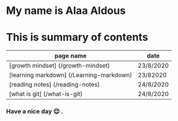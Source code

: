 # My name is Alaa Aldous
# This is summary of contents

| page name | date |
|-----------|------|
| [growth mindset] (/growth-mindset) | 23/8/2020 |
| [learning markdown] (/Learning-markdown) | 23/82020 |
| [reading notes] (/reading-notes) | 24/8/2020 |
| [what is git] (/what-is-git) | 24/8/2020 |

### Have a nice day :relieved: .